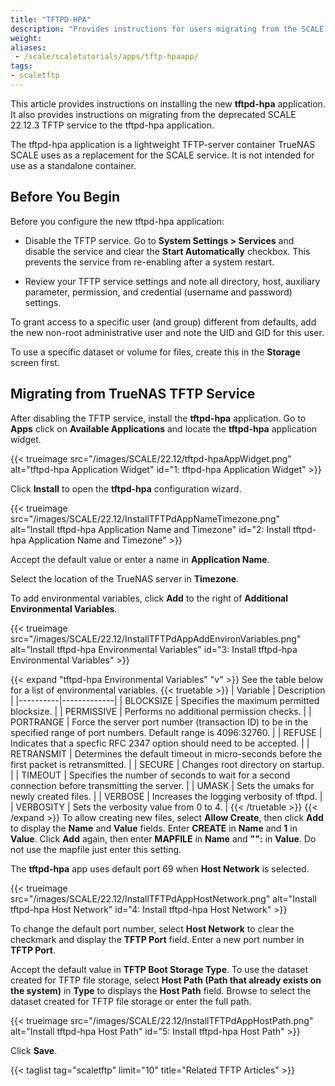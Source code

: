 ```yaml
---
title: "TFTPD-HPA"
description: "Provides instructions for users migrating from the SCALE TFTP service to the new tftpd-hpa application." 
weight:
aliases:
 - /scale/scaletutorials/apps/tftp-hpaapp/
tags:
- scaletftp
---
```


This article provides instructions on installing the new **tftpd-hpa** application.
It also provides instructions on migrating from the deprecated SCALE 22.12.3 TFTP service to the tftpd-hpa application.

The tftpd-hpa application is a lightweight TFTP-server container TrueNAS SCALE uses as a replacement for the SCALE service. 
It is not intended for use as a standalone container.

## Before You Begin
Before you configure the new tftpd-hpa application:

* Disable the TFTP service.
  Go to **System Settings > Services** and disable the service and clear the **Start Automatically** checkbox. 
  This prevents the service from re-enabling after a system restart.

* Review your TFTP service settings and note all directory, host, auxiliary parameter, permission, and credential (username and password) settings.

To grant access to a specific user (and group) different from defaults, add the new non-root administrative user and note the UID and GID for this user.

To use a specific dataset or volume for files, create this in the **Storage** screen first.

## Migrating from TrueNAS TFTP Service

After disabling the TFTP service, install the **tftpd-hpa** application.
Go to **Apps** click on **Available Applications** and locate the **tftpd-hpa** application widget.

{{< trueimage src="/images/SCALE/22.12/tftpd-hpaAppWidget.png" alt="tftpd-hpa Application Widget" id="1: tftpd-hpa Application Widget" >}}

Click **Install** to open the **tftpd-hpa** configuration wizard.

{{< trueimage src="/images/SCALE/22.12/InstallTFTPdAppNameTimezone.png" alt="Install tftpd-hpa Application Name and Timezone" id="2: Install tftpd-hpa Application Name and Timezone" >}}

Accept the default value or enter a name in **Application Name**.

Select the location of the TrueNAS server in **Timezone**.

To add environmental variables, click **Add** to the right of **Additional Environmental Variables**. 

{{< trueimage src="/images/SCALE/22.12/InstallTFTPdAppAddEnvironVariables.png" alt="Install tftpd-hpa Environmental Variables" id="3: Install tftpd-hpa Environmental Variables" >}}

{{< expand "tftpd-hpa Environmental Variables" "v" >}}
See the table below for a list of environmental variables.
{{< truetable >}}
| Variable | Description |
|----------|-------------|
| BLOCKSIZE | Specifies the maximum permitted blocksize. |
| PERMISSIVE | Performs no additional permission checks. |
| PORTRANGE | Force the server port number (transaction ID) to be in the specified range of port numbers. Default range is 4096:32760. |
| REFUSE | Indicates that a specfic RFC 2347 option should need to be accepted. |
| RETRANSMIT | Determines the default timeout in micro-seconds before the first packet is retransmitted. |
| SECURE | Changes root directory on startup. |
| TIMEOUT | Specifies the number of seconds to wait for a second connection before transmitting the server. |
| UMASK | Sets the umaks for newly created files. |
| VERBOSE | Increases the logging verbosity of tftpd. |
| VERBOSITY | Sets the verbosity value from 0 to 4. |
{{< /truetable >}}
{{< /expand >}}
To allow creating new files, select **Allow Create**, then click **Add** to display the **Name** and **Value** fields. 
Enter **CREATE** in **Name** and **1** in **Value**. 
Click **Add** again, then enter **MAPFILE** in **Name** and **"":** in **Value**. Do not use the mapfile just enter this setting.

The **tftpd-hpa** app uses default port 69 when **Host Network** is selected. 

{{< trueimage src="/images/SCALE/22.12/InstallTFTPdAppHostNetwork.png" alt="Install tftpd-hpa Host Network" id="4: Install tftpd-hpa Host Network" >}}

To change the default port number, select **Host Network** to clear the checkmark and display the **TFTP Port** field. 
Enter a new port number in **TFTP Port**.

Accept the default value in **TFTP Boot Storage Type**. 
To use the dataset created for TFTP file storage, select **Host Path (Path that already exists on the system)** in **Type** to displays the **Host Path** field. 
Browse to select the dataset created for TFTP file storage or enter the full path.

{{< trueimage src="/images/SCALE/22.12/InstallTFTPdAppHostPath.png" alt="Install tftpd-hpa Host Path" id="5: Install tftpd-hpa Host Path" >}}

Click **Save**.

{{< taglist tag="scaletftp" limit="10" title="Related TFTP Articles" >}}
